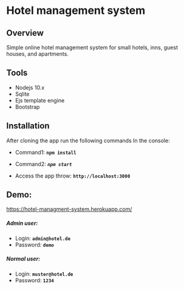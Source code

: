 # Hotel management system
 
## Overview  
Simple online hotel management system for small hotels, inns, guest houses, and apartments.

## Tools
* Nodejs 10.x
* Sqlite
* Ejs template engine
* Bootstrap

## Installation
 
After cloning the app run the following commands In the console:
 * Command1: **`npm install`** 
 
 * Command2: ***`npm start`***  
 * Access the app throw: **`http://localhost:3000`**  
 
 
## Demo:

https://hotel-managment-system.herokuapp.com/    
##### Admin user:
* Login:  **`admin@hotel.de`** 
* Password: **`demo`**   
##### Normal user:
* Login:  **`muster@hotel.de`** 
* Password: **`1234`** 

